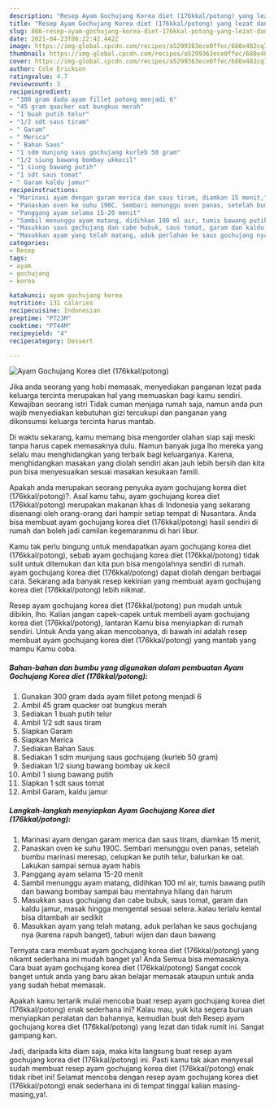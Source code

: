 ```yaml
---
description: "Resep Ayam Gochujang Korea diet (176kkal/potong) yang lezat dan Mudah Dibuat"
title: "Resep Ayam Gochujang Korea diet (176kkal/potong) yang lezat dan Mudah Dibuat"
slug: 866-resep-ayam-gochujang-korea-diet-176kkal-potong-yang-lezat-dan-mudah-dibuat
date: 2021-04-23T06:22:42.442Z
image: https://img-global.cpcdn.com/recipes/a5299363ece0ffec/680x482cq70/ayam-gochujang-korea-diet-176kkalpotong-foto-resep-utama.jpg
thumbnail: https://img-global.cpcdn.com/recipes/a5299363ece0ffec/680x482cq70/ayam-gochujang-korea-diet-176kkalpotong-foto-resep-utama.jpg
cover: https://img-global.cpcdn.com/recipes/a5299363ece0ffec/680x482cq70/ayam-gochujang-korea-diet-176kkalpotong-foto-resep-utama.jpg
author: Cole Erickson
ratingvalue: 4.7
reviewcount: 3
recipeingredient:
- "300 gram dada ayam fillet potong menjadi 6"
- "45 gram quacker oat bungkus merah"
- "1 buah putih telur"
- "1/2 sdt saus tiram"
- " Garam"
- " Merica"
- " Bahan Saus"
- "1 sdm munjung saus gochujang kurleb 50 gram"
- "1/2 siung bawang bombay ukkecil"
- "1 siung bawang putih"
- "1 sdt saus tomat"
- " Garam kaldu jamur"
recipeinstructions:
- "Marinasi ayam dengan garam merica dan saus tiram, diamkan 15 menit,"
- "Panaskan oven ke suhu 190C. Sembari menunggu oven panas, setelah bumbu marinasi meresap, celupkan ke putih telur, balurkan ke oat. Lakukan sampai semua ayam habis"
- "Panggang ayam selama 15-20 menit"
- "Sambil menunggu ayam matang, didihkan 100 ml air, tumis bawang putih dan bawang bombay sampai bau mentahnya hilang dan harum"
- "Masukkan saus gochujang dan cabe bubuk, saus tomat, garam dan kaldu jamur, masak hingga mengental sesuai selera..kalau terlalu kental bisa ditambah air sedikit"
- "Masukkan ayam yang telah matang, aduk perlahan ke saus gochujang nya (karena rapuh banget), taburi wijen dan daun bawang"
categories:
- Resep
tags:
- ayam
- gochujang
- korea

katakunci: ayam gochujang korea 
nutrition: 131 calories
recipecuisine: Indonesian
preptime: "PT23M"
cooktime: "PT44M"
recipeyield: "4"
recipecategory: Dessert

---
```



![Ayam Gochujang Korea diet (176kkal/potong)](https://img-global.cpcdn.com/recipes/a5299363ece0ffec/680x482cq70/ayam-gochujang-korea-diet-176kkalpotong-foto-resep-utama.jpg)

Jika anda seorang yang hobi memasak, menyediakan panganan lezat pada keluarga tercinta merupakan hal yang memuaskan bagi kamu sendiri. Kewajiban seorang istri Tidak cuman menjaga rumah saja, namun anda pun wajib menyediakan kebutuhan gizi tercukupi dan panganan yang dikonsumsi keluarga tercinta harus mantab.

Di waktu  sekarang, kamu memang bisa mengorder olahan siap saji meski tanpa harus capek memasaknya dulu. Namun banyak juga lho mereka yang selalu mau menghidangkan yang terbaik bagi keluarganya. Karena, menghidangkan masakan yang diolah sendiri akan jauh lebih bersih dan kita pun bisa menyesuaikan sesuai masakan kesukaan famili. 



Apakah anda merupakan seorang penyuka ayam gochujang korea diet (176kkal/potong)?. Asal kamu tahu, ayam gochujang korea diet (176kkal/potong) merupakan makanan khas di Indonesia yang sekarang disenangi oleh orang-orang dari hampir setiap tempat di Nusantara. Anda bisa membuat ayam gochujang korea diet (176kkal/potong) hasil sendiri di rumah dan boleh jadi camilan kegemaranmu di hari libur.

Kamu tak perlu bingung untuk mendapatkan ayam gochujang korea diet (176kkal/potong), sebab ayam gochujang korea diet (176kkal/potong) tidak sulit untuk ditemukan dan kita pun bisa mengolahnya sendiri di rumah. ayam gochujang korea diet (176kkal/potong) dapat diolah dengan berbagai cara. Sekarang ada banyak resep kekinian yang membuat ayam gochujang korea diet (176kkal/potong) lebih nikmat.

Resep ayam gochujang korea diet (176kkal/potong) pun mudah untuk dibikin, lho. Kalian jangan capek-capek untuk membeli ayam gochujang korea diet (176kkal/potong), lantaran Kamu bisa menyiapkan di rumah sendiri. Untuk Anda yang akan mencobanya, di bawah ini adalah resep membuat ayam gochujang korea diet (176kkal/potong) yang mantab yang mampu Kamu coba.

<!--inarticleads1-->

##### Bahan-bahan dan bumbu yang digunakan dalam pembuatan Ayam Gochujang Korea diet (176kkal/potong):

1. Gunakan 300 gram dada ayam fillet potong menjadi 6
1. Ambil 45 gram quacker oat bungkus merah
1. Sediakan 1 buah putih telur
1. Ambil 1/2 sdt saus tiram
1. Siapkan  Garam
1. Siapkan  Merica
1. Sediakan  Bahan Saus
1. Sediakan 1 sdm munjung saus gochujang (kurleb 50 gram)
1. Sediakan 1/2 siung bawang bombay uk.kecil
1. Ambil 1 siung bawang putih
1. Siapkan 1 sdt saus tomat
1. Ambil  Garam, kaldu jamur




<!--inarticleads2-->

##### Langkah-langkah menyiapkan Ayam Gochujang Korea diet (176kkal/potong):

1. Marinasi ayam dengan garam merica dan saus tiram, diamkan 15 menit,
1. Panaskan oven ke suhu 190C. Sembari menunggu oven panas, setelah bumbu marinasi meresap, celupkan ke putih telur, balurkan ke oat. Lakukan sampai semua ayam habis
1. Panggang ayam selama 15-20 menit
1. Sambil menunggu ayam matang, didihkan 100 ml air, tumis bawang putih dan bawang bombay sampai bau mentahnya hilang dan harum
1. Masukkan saus gochujang dan cabe bubuk, saus tomat, garam dan kaldu jamur, masak hingga mengental sesuai selera..kalau terlalu kental bisa ditambah air sedikit
1. Masukkan ayam yang telah matang, aduk perlahan ke saus gochujang nya (karena rapuh banget), taburi wijen dan daun bawang




Ternyata cara membuat ayam gochujang korea diet (176kkal/potong) yang nikamt sederhana ini mudah banget ya! Anda Semua bisa memasaknya. Cara buat ayam gochujang korea diet (176kkal/potong) Sangat cocok banget untuk anda yang baru akan belajar memasak ataupun untuk anda yang sudah hebat memasak.

Apakah kamu tertarik mulai mencoba buat resep ayam gochujang korea diet (176kkal/potong) enak sederhana ini? Kalau mau, yuk kita segera buruan menyiapkan peralatan dan bahannya, kemudian buat deh Resep ayam gochujang korea diet (176kkal/potong) yang lezat dan tidak rumit ini. Sangat gampang kan. 

Jadi, daripada kita diam saja, maka kita langsung buat resep ayam gochujang korea diet (176kkal/potong) ini. Pasti kamu tak akan menyesal sudah membuat resep ayam gochujang korea diet (176kkal/potong) enak tidak ribet ini! Selamat mencoba dengan resep ayam gochujang korea diet (176kkal/potong) enak sederhana ini di tempat tinggal kalian masing-masing,ya!.


